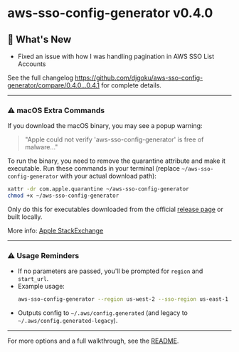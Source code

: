 # aws-sso-config-generator v0.4.0

## 🚀 What's New

- Fixed an issue with how I was handling pagination in AWS SSO List Accounts

See the full changelog <https://github.com/djgoku/aws-sso-config-generator/compare/0.4.0...0.4.1> for complete details.

---

### ⚠️ macOS Extra Commands

If you download the macOS binary, you may see a popup warning:
> "Apple could not verify 'aws-sso-config-generator' is free of malware..."

To run the binary, you need to remove the quarantine attribute and make it executable. Run these commands in your terminal (replace `~/aws-sso-config-generator` with your actual download path):

```sh
xattr -dr com.apple.quarantine ~/aws-sso-config-generator
chmod +x ~/aws-sso-config-generator
```

Only do this for executables downloaded from the official [release page](https://github.com/djgoku/aws-sso-config-generator/releases) or built locally.

More info: [Apple StackExchange](https://apple.stackexchange.com/a/436677)

---

### ⚠️ Usage Reminders

- If no parameters are passed, you'll be prompted for `region` and `start_url`.
- Example usage:
  ```sh
  aws-sso-config-generator --region us-west-2 --sso-region us-east-1 --start-url https://<example>.awsapps.com/start/#/
  ```
- Outputs config to `~/.aws/config.generated` (and legacy to `~/.aws/config.generated-legacy`).

---

For more options and a full walkthrough, see the [README](https://github.com/djgoku/aws-sso-config-generator/blob/main/README.org).
